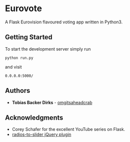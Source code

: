 # Eurovote

A Flask Eurovision flavoured voting app written in Python3.

## Getting Started

To start the development server simply run 

```
python run.py
```
and visit

```
0.0.0.0:5000/
```

## Authors

* **Tobias Backer Dirks** -  [omgitsaheadcrab](https://github.com/omgitsaheadcrab)

## Acknowledgments

* Corey Schafer for the excellent YouTube series on Flask.
* [radios-to-slider jQuery plugin](https://github.com/rubentd/radios-to-slider/)
